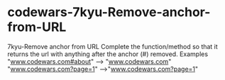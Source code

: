 # codewars-7kyu-Remove-anchor-from-URL
7kyu-Remove anchor from URL   Complete the function/method so that it returns the url with anything after the anchor (#) removed.  Examples "www.codewars.com#about" --> "www.codewars.com" "www.codewars.com?page=1" -->"www.codewars.com?page=1"
